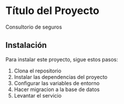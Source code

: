 # Título del Proyecto
Consultorio de seguros
## Instalación
Para instalar este proyecto, sigue estos pasos:
1. Clona el repositorio
2. Instalar las dependencias del proyecto
3. Configurar las variables de entorno
4. Hacer migracion a la base de datos
5. Levantar el servicio




